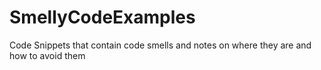 # SmellyCodeExamples
Code Snippets that contain code smells and notes on where they are and how to avoid them
